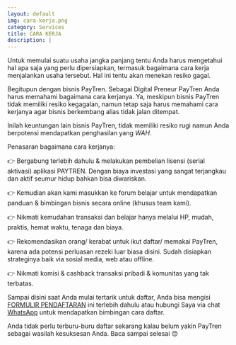 ```yaml
---
layout: default
img: cara-kerja.png
category: Services
title: CARA KERJA
description: |
---
```

Untuk memulai suatu usaha jangka panjang tentu Anda harus mengetahui hal apa saja yang perlu dipersiapkan, termasuk bagaimana cara kerja menjalankan usaha tersebut. Hal ini tentu akan menekan resiko gagal.

Begitupun dengan bisnis PayTren. Sebagai Digital Preneur PayTren Anda harus memahami bagaimana cara kerjanya. Ya, meskipun bisnis PayTren tidak memiliki resiko kegagalan, namun tetap saja harus memahami cara kerjanya agar bisnis berkembang alias tidak jalan ditempat.

Inilah keuntungan lain bisnis PayTren, tidak memiliki resiko rugi namun Anda berpotensi mendapatkan penghasilan yang *WAH*.

Penasaran bagaimana cara kerjanya:

👉 Bergabung terlebih dahulu & melakukan pembelian lisensi (serial aktivasi) aplikasi PAYTREN. Dengan biaya investasi yang sangat terjangkau dan aktif seumur hidup bahkan bisa diwariskan.

👉 Kemudian akan kami masukkan ke forum belajar untuk mendapatkan panduan & bimbingan bisnis secara online (khusus team kami).

👉 Nikmati kemudahan transaksi dan belajar hanya melalui HP, mudah, praktis, hemat waktu, tenaga dan biaya.

👉 Rekomendasikan orang/ kerabat untuk ikut daftar/ memakai PayTren, karena ada potensi perluasan rezeki luar biasa disini. Sudah disiapkan strateginya baik via sosial media, web atau offline.

👉 Nikmati komisi & cashback transaksi pribadi & komunitas yang tak terbatas.

Sampai disini saat Anda mulai tertarik untuk daftar, Anda bisa mengisi [FORMULIR PENDAFTARAN](https://bit.ly/FormulirDftrPayTren) ini terlebih dahulu atau hubungi Saya via chat [WhatsApp](https://bit.ly/BimbinganAktivasiPayTren) untuk mendapatkan bimbingan cara daftar.

Anda tidak perlu terburu-buru daftar sekarang kalau belum yakin PayTren sebagai wasilah kesuksesan Anda. Baca sampai selesai 😊
